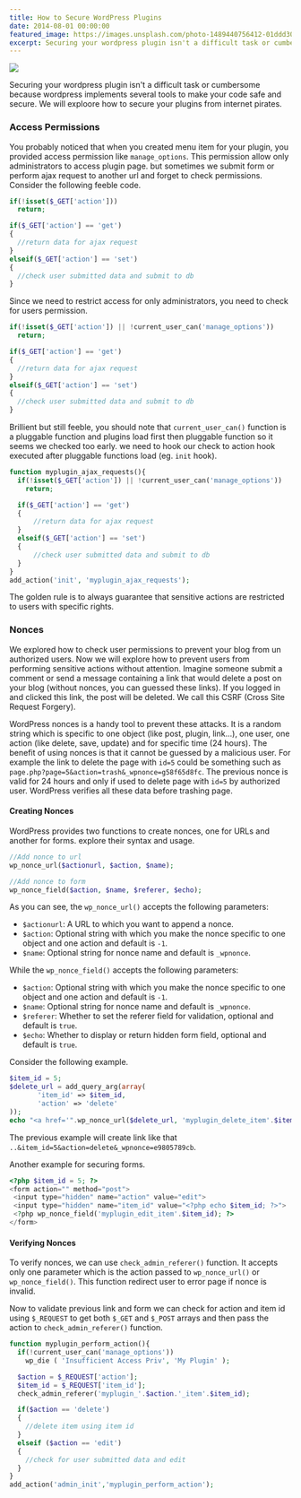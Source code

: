 ```yaml
---
title: How to Secure WordPress Plugins
date: 2014-08-01 00:00:00
featured_image: https://images.unsplash.com/photo-1489440756412-01ddd309b1a1?q=90&fm=jpg&w=1000&fit=max
excerpt: Securing your wordpress plugin isn't a difficult task or cumbersome because wordpress implements several tools to make your code safe and secure. We will exploore how to secure your plugins from internet pirates.
---
```


![](https://images.unsplash.com/photo-1489440756412-01ddd309b1a1?q=90&fm=jpg&w=1000&fit=max)

Securing your wordpress plugin isn't a difficult task or cumbersome because wordpress implements several tools to make your code safe and secure. We will exploore how to secure your plugins from internet pirates.

### Access Permissions

You probably noticed that when you created menu item for your plugin, you provided access permission like `manage_options`. This permission allow only administrators to access plugin page. but sometimes we submit form or perform ajax request to another url and forget to check permissions. Consider the following feeble code.

```php
if(!isset($_GET['action']))
  return;

if($_GET['action'] == 'get')
{
  //return data for ajax request
}
elseif($_GET['action'] == 'set')
{
  //check user submitted data and submit to db
}
```

Since we need to restrict access for only administrators, you need to check for users permission.

```php
if(!isset($_GET['action']) || !current_user_can('manage_options'))
  return;

if($_GET['action'] == 'get')
{
  //return data for ajax request
}
elseif($_GET['action'] == 'set')
{
  //check user submitted data and submit to db
}
```

Brillient but still feeble, you should note that `current_user_can()` function is a pluggable function and plugins load first then pluggable function so it seems we checked too early. we need to hook our check to action hook executed after pluggable functions load (eg. `init` hook).

```php
function myplugin_ajax_requests(){
  if(!isset($_GET['action']) || !current_user_can('manage_options'))
    return;

  if($_GET['action'] == 'get')
  {
      //return data for ajax request
  }
  elseif($_GET['action'] == 'set')
  {
      //check user submitted data and submit to db
  }
}
add_action('init', 'myplugin_ajax_requests');
```

The golden rule is to always guarantee that sensitive actions are restricted to users with specific rights.

### Nonces

We explored how to check user permissions to prevent your blog from un authorized users. Now we will explore how to prevent users from performing sensitive actions without attention. Imagine someone submit a comment or send a message containing a link that would delete a post on your blog (without nonces, you can guessed these links). If you logged in and clicked this link, the post will be deleted. We call this CSRF (Cross Site Request Forgery).

WordPress nonces is a handy tool to prevent these attacks. It is a random string which is specific to one object (like post, plugin, link...), one user, one action (like delete, save, update) and for specific time (24 hours). The benefit of using nonces is that it cannot be guessed by a malicious user. For example the link to delete the page with `id=5` could be something such as `page.php?page=5&action=trash&_wpnonce=g58f65d8fc`. The previous nonce is valid for 24 hours and only if used to delete page with `id=5` by authorized user. WordPress verifies all these data before trashing page.

#### Creating Nonces

WordPress provides two functions to create nonces, one for URLs and another for forms. explore their syntax and usage.

```php
//Add nonce to url
wp_nonce_url($actionurl, $action, $name);
```

```php
//Add nonce to form
wp_nonce_field($action, $name, $referer, $echo);
```

As you can see, the `wp_nonce_url()` accepts the following parameters:

- `$actionurl`: A URL to which you want to append a nonce.</li>
- `$action`: Optional string with which you make the nonce specific to one object and one action and default is `-1`.</li>
- `$name`: Optional string for nonce name and default is `_wpnonce`.</li>

While the `wp_nonce_field()` accepts the following parameters:

- `$action`: Optional string with which you make the nonce specific to one object and one action and default is `-1`.</li>
- `$name`: Optional string for nonce name and default is `_wpnonce`.</li>
- `$referer`: Whether to set the referer field for validation, optional and default is `true`.</li>
- `$echo`: Whether to display or return hidden form field, optional and default is `true`.</li>

Consider the following example.

```php
$item_id = 5;
$delete_url = add_query_arg(array(
       'item_id' => $item_id,
       'action' => 'delete'
));
echo "<a href='".wp_nonce_url($delete_url, 'myplugin_delete_item'.$item_id)."'>Item Five </a>";
```

The previous example will create link like that `..&item_id=5&action=delete&_wpnonce=e9805789cb`.

Another example for securing forms.

```php
<?php $item_id = 5; ?>
<form action="" method="post">
 <input type="hidden" name="action" value="edit">
 <input type="hidden" name="item_id" value="<?php echo $item_id; ?>">
 <?php wp_nonce_field('myplugin_edit_item'.$item_id); ?>
</form>
```

#### Verifying Nonces

To verify nonces, we can use `check_admin_referer()` function. It accepts only one parameter which is the action passed to `wp_nonce_url()` or `wp_nonce_field()`. This function redirect user to error page if nonce is invalid.

Now to validate previous link and form we can check for action and item id using `$_REQUEST` to get both `$_GET` and `$_POST` arrays and then pass the action to `check_admin_referer()` function.

```php
function myplugin_perform_action(){
  if(!current_user_can('manage_options'))
    wp_die ( 'Insufficient Access Priv', 'My Plugin' );

  $action = $_REQUEST['action'];
  $item_id = $_REQUEST['item_id'];
  check_admin_referer('myplugin_'.$action.'_item'.$item_id);

  if($action == 'delete')
  {
    //delete item using item id
  }
  elseif ($action == 'edit')
  {
    //check for user submitted data and edit
  }
}
add_action('admin_init','myplugin_perform_action');
```